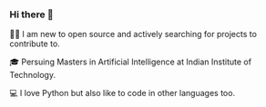 ### Hi there 👋

<!--
**abhisharsinha/abhisharsinha** is a ✨ _special_ ✨ repository because its `README.md` (this file) appears on your GitHub profile.

Here are some ideas to get you started:

- 🔭 I’m currently working on ...
- 🌱 I’m currently learning ...
- 👯 I’m looking to collaborate on ...
- 🤔 I’m looking for help with ...
- 💬 Ask me about ...
- 📫 How to reach me: ...
- 😄 Pronouns: ...
- ⚡ Fun fact: ...
--> 

🙋‍♂️ I am new to open source and actively searching for projects to contribute to.

🎓 Persuing Masters in Artificial Intelligence at Indian Institute of Technology.

💻 I love Python but also like to code in other languages too.
